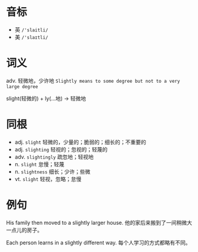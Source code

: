 # 音标

- 英 `/'slaitli/`
- 美 `/'slaɪtli/`

# 词义

adv. 轻微地，少许地
`Slightly means to some degree but not to a very large degree`



slight(轻微的) + ly(…地) → 轻微地

# 同根

- adj. `slight` 轻微的，少量的；脆弱的；细长的；不重要的
- adj. `slighting` 轻视的；忽视的；轻蔑的
- adv. `slightingly` 疏忽地；轻视地
- n. `slight` 怠慢；轻蔑
- n. `slightness` 细长；少许；些微
- vt. `slight` 轻视，忽略；怠慢

# 例句

His family then moved to a slightly larger house.
他的家后来搬到了一间稍微大一点儿的房子。

Each person learns in a slightly different way.
每个人学习的方式都略有不同。


